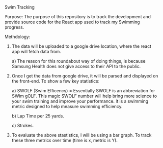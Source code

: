 Swim Tracking


Purpose:
The purpose of this repository is to track the development and provide source code for the React app used to track my Swimming progress.


Methdology:
1) The data will be uploaded to a google drive location, where the react app will fetch data from.

      a) The reason for this roundabout way of doing things, is because Samsung Health does not give access to their API to the public.
  
2) Once I get the data from google drive, it will be parsed and displayed on the front-end. To show a few key statistics:

      a) SWOLF (Swim Efficency) = Essentially SWOLF is an abbreviation for SWim gOLF.  This magic SWOLF number will help bring more science to your swim    training and improve your performance.  It is a swimming metric designed to help measure swimming efficiency.

      b) Lap Time per 25 yards.

      c) Strokes.

3) To evaluate the above stastistics, I will be using a bar graph. To track these three metrics over time (time is x, metric is Y).


